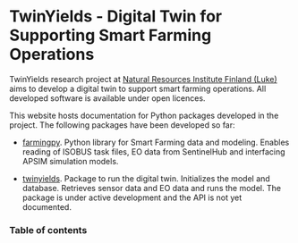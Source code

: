 # TwinYields - Digital Twin for Supporting Smart Farming Operations

TwinYields research project at [Natural Resources Institute Finland (Luke)](https://luke.fi/en) aims to develop a digital twin to support smart farming operations. All developed software is available under open licences.

This website hosts documentation for Python packages developed in the project. The following packages have been developed so far:

* [farmingpy](https://github.com/TwinYields/farmingpy). Python library for Smart Farming data and modeling. Enables reading of ISOBUS task files, EO data from SentinelHub and interfacing APSIM simulation models.

* [twinyields](https://github.com/TwinYields/twinyields-python). Package to run the digital twin. Initializes the model and database. Retrieves sensor data and EO data and runs the model. The package is under active development and the API is not yet documented.


### Table of contents


```{tableofcontents}
```
